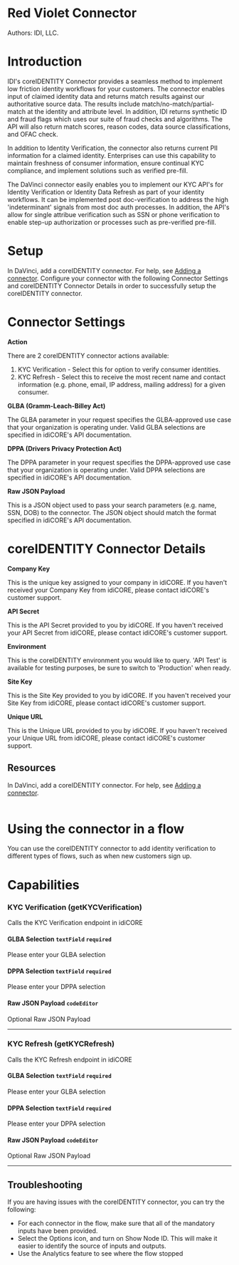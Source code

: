 # Red Violet Connector

Authors: IDI, LLC.

# Introduction

IDI's coreIDENTITY Connector provides a seamless method to implement low friction identity workflows for your customers. The connector enables input of claimed identity data and returns match results against our authoritative source data. The results include match/no-match/partial-match at the identity and attribute level. In addition, IDI returns synthetic ID and fraud flags which uses our suite of fraud checks and algorithms. The API will also return match scores, reason codes, data source classifications, and OFAC check.

In addition to Identity Verification, the connector also returns current PII information for a claimed identity. Enterprises can use this capability to maintain freshness of consumer information, ensure continual KYC compliance, and implement solutions such as verified pre-fill.

The DaVinci connector easily enables you to implement our KYC API's for Identity Verification or Identity Data Refresh as part of your identity workflows. It can be implemented post doc-verification to address the high 'indeterminant' signals from most doc auth processes. In addition, the API's allow for single attribue verification such as SSN or phone verification to enable step-up authorization or processes such as pre-verified pre-fill.

# Setup

In DaVinci, add a coreIDENTITY connector. For help, see [Adding a connector](https://docs.pingidentity.com/csh?context=davinci_adding_a_connection).
Configure your connector with the following Connector Settings and coreIDENTITY Connector Details in order to successfully setup the coreIDENTITY connector.
<br>

# Connector Settings

**Action**

There are 2 coreIDENTITY connector actions available:

1. KYC Verification - Select this for option to verify consumer identities.
2. KYC Refresh - Select this to receive the most recent name and contact information (e.g. phone, email, IP address, mailing address) for a given consumer.

**GLBA (Gramm-Leach-Billey Act)**

The GLBA parameter in your request specifies the GLBA-approved use case that your organization is operating under. Valid GLBA selections are specified in idiCORE's API
documentation.

**DPPA (Drivers Privacy Protection Act)**

The DPPA parameter in your request specifies the DPPA-approved use case that your organization is operating under. Valid DPPA selections are specified in idiCORE's API
documentation.

**Raw JSON Payload**

This is a JSON object used to pass your search parameters (e.g. name, SSN, DOB) to the connector. The JSON object should match the format specified in idiCORE's API
documentation.

# coreIDENTITY Connector Details

**Company Key**

This is the unique key assigned to your company in idiCORE. If you haven't received your Company Key from idiCORE, please contact idiCORE's customer support.

**API Secret**

This is the API Secret provided to you by idiCORE. If you haven't received your API Secret from idiCORE, please contact idiCORE's customer support.

**Environment**

This is the coreIDENTITY environment you would like to query. 'API Test' is available for testing purposes, be sure to switch to 'Production' when ready.

**Site Key**

This is the Site Key provided to you by idiCORE. If you haven't received your Site Key from idiCORE, please contact idiCORE's customer support.

**Unique URL**

This is the Unique URL provided to you by idiCORE. If you haven't received your Unique URL from idiCORE, please contact idiCORE's customer support.

## Resources

In DaVinci, add a coreIDENTITY connector. For help, see [Adding a connector](https://docs.pingidentity.com/csh?context=davinci_adding_a_connection).  
<br>

# Using the connector in a flow

You can use the coreIDENTITY connector to add identity verification to different types of flows, such as when new customers sign up.

# Capabilities

### KYC Verification (getKYCVerification)

Calls the KYC Verification endpoint in idiCORE

#### GLBA Selection `textField` `required`

Please enter your GLBA selection

#### DPPA Selection `textField` `required`

Please enter your DPPA selection

#### Raw JSON Payload `codeEditor`

Optional Raw JSON Payload

---

### KYC Refresh (getKYCRefresh)

Calls the KYC Refresh endpoint in idiCORE

#### GLBA Selection `textField` `required`

Please enter your GLBA selection

#### DPPA Selection `textField` `required`

Please enter your DPPA selection

#### Raw JSON Payload `codeEditor`

Optional Raw JSON Payload

---

## Troubleshooting

If you are having issues with the coreIDENTITY connector, you can try the following:

- For each connector in the flow, make sure that all of the mandatory inputs have been provided.
- Select the Options icon, and turn on Show Node ID. This will make it easier to identify the source of inputs and outputs.
- Use the Analytics feature to see where the flow stopped
